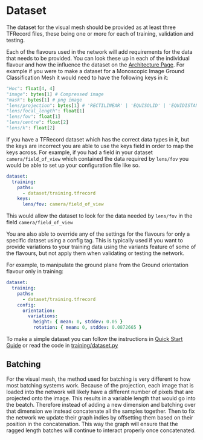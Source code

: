 # Dataset
The dataset for the visual mesh should be provided as at least three TFRecord files, these being one or more for each of training, validation and testing.

Each of the flavours used in the network will add requirements for the data that needs to be provided.
You can look these up in each of the individual flavour and how the influence the dataset on the [Architecture Page](./architecture.md).
For example if you were to make a dataset for a Monoscopic Image Ground Classification Mesh it would need to have the following keys in it:

```python
"Hoc": float[4, 4]
"image": bytes[1] # Compressed image
"mask": bytes[1] # png image
"lens/projection": bytes[1] # 'RECTILINEAR' | 'EQUISOLID' | 'EQUIDISTANT'
"lens/focal_length": float[1]
"lens/fov": float[1]
"lens/centre": float[2]
"lens/k": float[2]
```

If you have a TFRecord dataset which has the correct data types in it, but the keys are incorrect you are able to use the keys field in order to map the keys across.
For example, if you had a field in your dataset `camera/field_of_view` which contained the data required by `lens/fov` you would be able to set up your configuration file like so.
```yaml
dataset:
  training:
    paths:
      - dataset/training.tfrecord
    keys:
      lens/fov: camera/field_of_view
```
This would allow the dataset to look for the data needed by `lens/fov` in the field `camera/field_of_view`

You are also able to override any of the settings for the flavours for only a specific dataset using a config tag.
This is typically used if you want to provide variations to your training data using the variants feature of some of the flavours, but not apply them when validating or testing the network.

For example, to manipulate the ground plane from the Ground orientation flavour only in training:

```yaml
dataset:
  training:
    paths:
      - dataset/training.tfrecord
    config:
      orientation:
        variations:
          height: { mean: 0, stddev: 0.05 }
          rotation: { mean: 0, stddev: 0.0872665 }
```

To make a simple dataset you can follow the instructions in [Quick Start Guide](readme/quickstart.md) or read the code in [training/dataset.py](training/dataset.py)

## Batching
For the visual mesh, the method used for batching is very different to how most batching systems work.
Because of the projection, each image that is loaded into the network will likely have a different number of pixels that are projected onto the image.
This results in a variable length that would go into the beatch.
Therefore instead of adding a new dimension and batching over that dimension we instead concatenate all the samples together.
Then to fix the network we update their graph indies by offsetting them based on their position in the concatenation.
This way the graph will ensure that the ragged length batches will continue to interact properly once concatenated.
